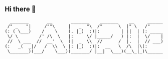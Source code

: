 ## Hi there 👋
<pre>
  _______       __       _______    _______    __     _______  ___           ___      ___  __        __    _____  ___    _______   _______   
 /" _   "|     /""\     |   _  "\  /"      \  |" \   /"     "||"  |         |"  \    /"  |/""\      |" \  (\"   \|"  \  /"     "| /"      \  
(: ( \___)    /    \    (. |_)  :)|:        | ||  | (: ______)||  |          \   \  //  //    \     ||  | |.\\   \    |(: ______)|:        | 
 \/ \        /' /\  \   |:     \/ |_____/   ) |:  |  \/    |  |:  |           \\  \/. .//' /\  \    |:  | |: \.   \\  | \/    |  |_____/   ) 
 //  \ ___  //  __'  \  (|  _  \\  //      /  |.  |  // ___)_  \  |___         \.    ////  __'  \   |.  | |.  \    \. | // ___)_  //      /  
(:   _(  _|/   /  \\  \ |: |_)  :)|:  __   \  /\  |\(:      "|( \_|:  \         \\   //   /  \\  \  /\  |\|    \    \ |(:      "||:  __   \  
 \_______)(___/    \___)(_______/ |__|  \___)(__\_|_)\_______) \_______)         \__/(___/    \___)(__\_|_)\___|\____\) \_______)|__|  \___) 
                                                                                                                                             

</pre>
<!--
**vai9er/vai9er** is a ✨ _special_ ✨ repository because its `README.md` (this file) appears on your GitHub profile.

Here are some ideas to get you started:

- 🔭 I’m currently working on ...
- 🌱 I’m currently learning ...
- 👯 I’m looking to collaborate on ...
- 🤔 I’m looking for help with ...
- 💬 Ask me about ...
- 📫 How to reach me: ...
- 😄 Pronouns: ...
- ⚡ Fun fact: ...
-->
